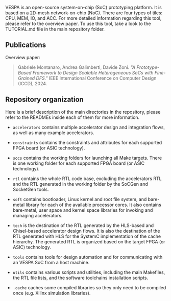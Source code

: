VESPA is an open-source system-on-chip (SoC) prototyping platform.
It is based on a 2D-mesh network-on-chip (NoC). There are four types
of tiles: CPU, MEM, IO, and ACC. For more detailed information regarding
this tool, please refer to the overview paper. To use this tool,
take a look to the TUTORIAL.md file in the main repository folder.

## Publications

Overview paper:

> Gabriele Montanaro, Andrea Galimberti, Davide Zoni.
> _"A Prototype-Based Framework to Design Scalable
> Heterogeneous SoCs with Fine-Grained DFS."_ IEEE International
> Conference on Computer Design (ICCD), 2024.

## Repository organization

Here is a brief description of the main directories in the repository,
please refer to the READMEs inside each of them for more information.

* `accelerators` contains multiple accelerator design and integration
  flows, as well as many example accelerators.

* `constraints` contains the constraints and attributes for each
  supported FPGA board (or ASIC technology).

* `socs` contains the working folders for launching all Make targets.
  There is one working folder for each supported FPGA board (or ASIC
  technology).

* `rtl` contains the whole RTL code base, excluding the accelerators
  RTL and the RTL generated in the working folder by the SoCGen and
  SocketGen tools.

* `soft` contains bootloader, Linux kernel and root file system, and
  bare-metal library for each of the available processor cores. It
  also contains bare-metal, user space and kernel space libraries for
  invoking and managing accelerators.

* `tech` is the destination of the RTL generated by the HLS-based and
  Chisel-based accelerator design flows. It is also the destination of
  the RTL generated with HLS for the SystemC implementation of the
  cache hierarchy. The generated RTL is organized based on the target
  FPGA (or ASIC) technology.

* `tools` contains tools for design automation and for communicating
  with an VESPA SoC from a host machine.

* `utils` contains various scripts and utilities, including the main
  Makefiles, the RTL file lists, and the software toolchains
  installation scripts.

* `.cache` caches some compiled libraries so they only need to be
  compiled once (e.g. Xilinx simulation libraries).

